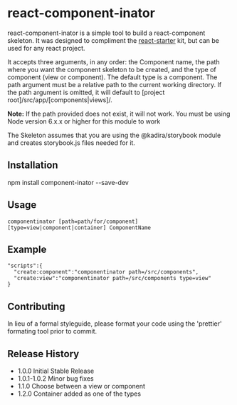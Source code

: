 react-component-inator
=========

  react-component-inator is a simple tool to build a react-component skeleton.  It was designed to compliment the [react-starter](https://github.com/tuxsudo/react-starter) kit, but can be used for any react project.
  
  It accepts three arguments, in any order: the Component name, the path where you want the component skeleton to be created, and the type of component (view or component). The default type is a component. The path argument must be a relative path to the current working directory.  If the path argument is omitted, it will default to [project root]/src/app/[components|views]/.  
  
  **Note:** 
  If the path provided does not exist, it will not work.
  You must be using Node version 6.x.x or higher for this module to work  

  The Skeleton assumes that you are using the @kadira/storybook module and creates storybook.js files needed for it.

## Installation

  npm install component-inator --save-dev

## Usage

```
componentinator [path=path/for/component] [type=view|component|container] ComponentName
```
## Example
```
"scripts":{
  "create:component":"componentinator path=/src/components",
  "create:view":"componentinator path=/src/components type=view"
}
```

## Contributing

In lieu of a formal styleguide, please format your code using the 'prettier' formating tool prior to commit.

## Release History

* 1.0.0 Initial Stable Release
* 1.0.1-1.0.2 Minor bug fixes
* 1.1.0 Choose between a view or component
* 1.2.0 Container added as one of the types  